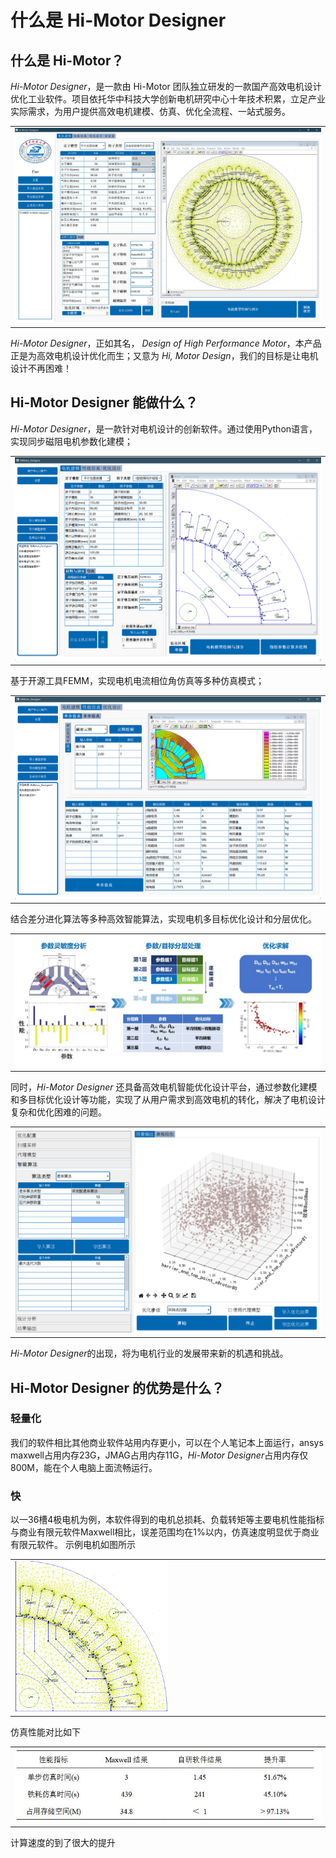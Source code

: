 # 什么是 Hi-Motor Designer
## 什么是 Hi-Motor？
*Hi-Motor Designer*，是一款由 Hi-Motor 团队独立研发的一款国产高效电机设计优化工业软件。项目依托华中科技大学创新电机研究中心十年技术积累，立足产业实际需求，为用户提供高效电机建模、仿真、优化全流程、一站式服务。<br>
<table><tr>
<td><img src="./what-is-hmd/Initial.jpg" /></td>
</tr></table>

*Hi-Motor Designer*，正如其名， *Design of High Performance Motor*，本产品正是为高效电机设计优化而生；又意为 *Hi, Motor Design*，我们的目标是让电机设计不再困难！<br>

## Hi-Motor Designer 能做什么？
*Hi-Motor Designer*，是一款针对电机设计的创新软件。通过使用Python语言，实现同步磁阻电机参数化建模；<br>

<table><tr>
<td><img src="./what-is-hmd/modeling.jpg" /></td>
</tr></table>

基于开源工具FEMM，实现电机电流相位角仿真等多种仿真模式；<br>
<table><tr>
<td><img src="./what-is-hmd/simulation.jpg" /></td>
</tr></table>

结合差分进化算法等多种高效智能算法，实现电机多目标优化设计和分层优化。<br>
<table><tr>
<td><img src="./what-is-hmd/optimization.jpg" /></td>
</tr></table>

同时，*Hi-Motor Designer* 还具备高效电机智能优化设计平台，通过参数化建模和多目标优化设计等功能，实现了从用户需求到高效电机的转化，解决了电机设计复杂和优化困难的问题。<br>
<table><tr>
<td><img src="./what-is-hmd/optimization-1.jpg" /></td>
</tr></table>

*Hi-Motor Designer*的出现，将为电机行业的发展带来新的机遇和挑战。
## Hi-Motor Designer 的优势是什么？

### 轻量化
我们的软件相比其他商业软件站用内存更小，可以在个人笔记本上面运行，ansys maxwell占用内存23G，JMAG占用内存11G，*Hi-Motor Designer*占用内存仅800M，能在个人电脑上面流畅运行。

### 快
以一36槽4极电机为例，本软件得到的电机总损耗、负载转矩等主要电机性能指标与商业有限元软件Maxwell相比，误差范围均在1%以内，仿真速度明显优于商业有限元软件。
示例电机如图所示<br>
<table><tr>
<td><img src="./what-is-hmd/model.jpg" width=50%/></td>
</tr></table>

仿真性能对比如下
<table><tr>
<td><img src="./what-is-hmd/result.jpg" /></td>
</tr></table>

计算速度的到了很大的提升